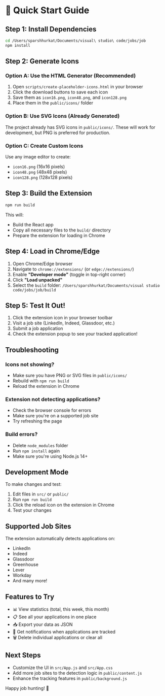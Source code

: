 # 🚀 Quick Start Guide

## Step 1: Install Dependencies

```bash
cd /Users/sparshhurkat/Documents/visual\ studio\ code/jobs/job
npm install
```

## Step 2: Generate Icons

### Option A: Use the HTML Generator (Recommended)
1. Open `scripts/create-placeholder-icons.html` in your browser
2. Click the download buttons to save each icon
3. Save them as `icon16.png`, `icon48.png`, and `icon128.png`
4. Place them in the `public/icons/` folder

### Option B: Use SVG Icons (Already Generated)
The project already has SVG icons in `public/icons/`. These will work for development, but PNG is preferred for production.

### Option C: Create Custom Icons
Use any image editor to create:
- `icon16.png` (16x16 pixels)
- `icon48.png` (48x48 pixels)  
- `icon128.png` (128x128 pixels)

## Step 3: Build the Extension

```bash
npm run build
```

This will:
- Build the React app
- Copy all necessary files to the `build/` directory
- Prepare the extension for loading in Chrome

## Step 4: Load in Chrome/Edge

1. Open Chrome/Edge browser
2. Navigate to `chrome://extensions/` (or `edge://extensions/`)
3. Enable **"Developer mode"** (toggle in top-right corner)
4. Click **"Load unpacked"**
5. Select the `build` folder: `/Users/sparshhurkat/Documents/visual studio code/jobs/job/build`

## Step 5: Test It Out!

1. Click the extension icon in your browser toolbar
2. Visit a job site (LinkedIn, Indeed, Glassdoor, etc.)
3. Submit a job application
4. Check the extension popup to see your tracked application!

## Troubleshooting

### Icons not showing?
- Make sure you have PNG or SVG files in `public/icons/`
- Rebuild with `npm run build`
- Reload the extension in Chrome

### Extension not detecting applications?
- Check the browser console for errors
- Make sure you're on a supported job site
- Try refreshing the page

### Build errors?
- Delete `node_modules` folder
- Run `npm install` again
- Make sure you're using Node.js 14+

## Development Mode

To make changes and test:

1. Edit files in `src/` or `public/`
2. Run `npm run build`
3. Click the reload icon on the extension in Chrome
4. Test your changes

## Supported Job Sites

The extension automatically detects applications on:
- LinkedIn
- Indeed
- Glassdoor
- Greenhouse
- Lever
- Workday
- And many more!

## Features to Try

- 📊 View statistics (total, this week, this month)
- 📋 See all your applications in one place
- 📥 Export your data as JSON
- 🔔 Get notifications when applications are tracked
- 🗑️ Delete individual applications or clear all

## Next Steps

- Customize the UI in `src/App.js` and `src/App.css`
- Add more job sites to the detection logic in `public/content.js`
- Enhance the tracking features in `public/background.js`

Happy job hunting! 🎯

